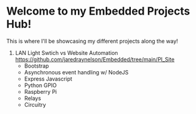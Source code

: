 # Welcome to my Embedded Projects Hub!

This is where I'll be showcasing my different projects along the way!

1. LAN Light Swtich vs Website Automation https://github.com/jaredraynelson/Embedded/tree/main/PI_Site
   - Bootstrap
   - Asynchronous event handling w/ NodeJS
   - Express Javascript
   - Python GPIO
   - Raspberry Pi
   - Relays
   - Circuitry
